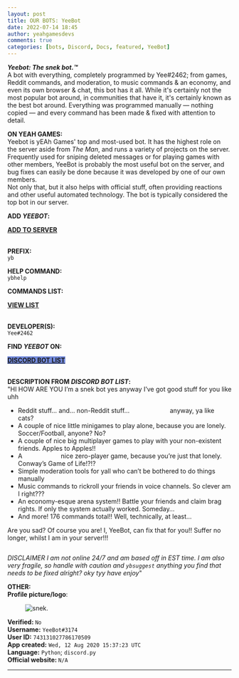 ```yaml
---
layout: post
title: OUR BOTS: YeeBot
date: 2022-07-14 18:45
author: yeahgamesdevs
comments: true
categories: [bots, Discord, Docs, featured, YeeBot]
---
```

<!-- wp:paragraph -->
<p><em><strong>Yeebot: The snek bot.™</strong></em> <br>A bot with everything, completely programmed by Yee#2462; from games, Reddit commands, and moderation, to music commands &amp; an economy, and even its own browser &amp; chat, this bot has it all. While it's certainly not the most popular bot around, in communities that have it, it's certainly known as the best bot around. Everything was programmed manually — nothing copied — and every command has been made &amp; fixed with attention to detail. </p>
<!-- /wp:paragraph -->

<!-- wp:paragraph -->
<p><strong>ON YEAH GAMES:</strong><br>Yeebot is yEAh Games' top and most-used bot. It has the highest role on the server aside from <em>The Man</em>, and runs a variety of projects on the server. Frequently used for sniping deleted messages or for playing games with other members, YeeBot is probably the most useful bot on the server, and bug fixes can easily be done because it was developed by one of our own members.<br>Not only that, but it also helps with official stuff, often providing reactions and other useful automated technology. The bot is typically considered the top bot in our server.</p>
<!-- /wp:paragraph -->

<!-- wp:paragraph -->
<p><strong>ADD <em>YEEBOT</em>:</strong></p>
<!-- /wp:paragraph -->

<!-- wp:buttons -->
<div class="wp-block-buttons"><!-- wp:button {"backgroundColor":"vivid-green-cyan","textColor":"white","style":{"border":{"radius":"0px"}}} -->
<div class="wp-block-button"><a class="wp-block-button__link has-white-color has-vivid-green-cyan-background-color has-text-color has-background wp-element-button" href="https://discord.com/api/oauth2/authorize?client_id=743131027786170509&amp;permissions=1636369432051&amp;scope=applications.commands+bot" style="border-radius:0;"><strong>ADD TO SERVER</strong></a></div>
<!-- /wp:button --></div>
<!-- /wp:buttons -->

<!-- wp:paragraph -->
<p><br><strong>PREFIX:</strong><br><code>yb</code></p>
<!-- /wp:paragraph -->

<!-- wp:paragraph -->
<p><strong>HELP COMMAND:</strong><br><code>ybhelp</code></p>
<!-- /wp:paragraph -->

<!-- wp:paragraph -->
<p><strong>COMMANDS LIST:</strong></p>
<!-- /wp:paragraph -->

<!-- wp:buttons -->
<div class="wp-block-buttons"><!-- wp:button {"backgroundColor":"vivid-cyan-blue","textColor":"white","style":{"border":{"radius":"0px"}}} -->
<div class="wp-block-button"><a class="wp-block-button__link has-white-color has-vivid-cyan-blue-background-color has-text-color has-background wp-element-button" href="yeahgames.pro/404" style="border-radius:0;"><strong>VIEW LIST</strong></a></div>
<!-- /wp:button --></div>
<!-- /wp:buttons -->

<!-- wp:paragraph -->
<p><br><strong>DEVELOPER(S):</strong><br><code>Yee#2462</code></p>
<!-- /wp:paragraph -->

<!-- wp:paragraph -->
<p><strong>FIND <em>YEEBOT</em> ON:</strong></p>
<!-- /wp:paragraph -->

<!-- wp:buttons {"layout":{"type":"flex","justifyContent":"left"}} -->
<div class="wp-block-buttons"><!-- wp:button {"textColor":"white","style":{"color":{"background":"#7289da"},"border":{"radius":"0px"}}} -->
<div class="wp-block-button"><a class="wp-block-button__link has-white-color has-text-color has-background wp-element-button" href="https://discordbotlist.com/bots/yeebot" style="border-radius:0;background-color:#7289da;"><strong>DISCORD BOT LIST</strong></a></div>
<!-- /wp:button --></div>
<!-- /wp:buttons -->

<!-- wp:paragraph -->
<p><br><strong>DESCRIPTION FROM <em>DISCORD BOT LIST</em>:</strong><br>"HI HOW ARE YOU I’m a snek bot yes anyway I’ve got good stuff for you like uhh</p>
<!-- /wp:paragraph -->

<!-- wp:list -->
<ul><li>Reddit stuff… and… non-Reddit stuff… ​ ​ ​ ​ ​ ​ ​ ​ ​ ​ ​ ​ ​ ​ ​ ​ ​ ​ ​ ​ ​ ​ ​anyway, ya like cats?</li><li>A couple of nice little minigames to play alone, because you are lonely. Soccer/Football, anyone? No?</li><li>A couple of nice big multiplayer games to play with your non-existent friends. Apples to Apples!!</li><li>A ​ ​ ​ ​ ​ ​ ​ ​ ​ ​ ​​​ ​​ ​ ​ ​ ​ ​ ​ ​ ​  ​ nice zero-player game, because you’re just that lonely. Conway’s Game of Life!?!?</li><li>Simple moderation tools for yall who can’t be bothered to do things manually</li><li>Music commands to rickroll your friends in voice channels. So clever am I right???</li><li>An economy-esque arena system!! Battle your friends and claim brag rights. If only the system actually worked. Someday…</li><li>And more! 176 commands total!! Well, technically, at least…</li></ul>
<!-- /wp:list -->

<!-- wp:paragraph -->
<p>Are you sad? Of course you are! I, YeeBot, can fix that for you!! Suffer no longer, whilst I am in your server!!!</p>
<!-- /wp:paragraph -->

<!-- wp:image -->
<figure class="wp-block-image"><img src="https://i.imgur.com/x5Sd91k.png" alt="" /></figure>
<!-- /wp:image -->

<!-- wp:paragraph -->
<p>​<em>DISCLAIMER I am not online 24/7 and am based off in EST time. I am also very fragile, so handle with caution and&nbsp;<code>ybsuggest</code>&nbsp;anything you find that needs to be fixed alright? oky tyy have enjoy</em>"</p>
<!-- /wp:paragraph -->

<!-- wp:paragraph -->
<p><strong>OTHER:</strong><br><strong>Profile picture/logo</strong>:</p>
<!-- /wp:paragraph -->

<!-- wp:image -->
<figure class="wp-block-image"><img src="https://i.imgur.com/x5Sd91k.png" alt="snek." /></figure>
<!-- /wp:image -->

<!-- wp:paragraph -->
<p><strong>Verified: </strong><code>No</code><br><strong>Username:</strong> <code>YeeBot#3174</code><br><strong>User ID:</strong> <code>743131027786170509</code><br><strong>App created:</strong> <code>Wed, 12 Aug 2020 15:37:23 UTC</code><br><strong>Language:</strong> <code>Python</code>; <code>discord.py</code><br><strong>Official website: </strong><code>N/A</code><a rel="noreferrer noopener" href="https://discord.com/oauth2/authorize?client_id=743131027786170509&amp;permissions=931135222&amp;scope=bot" target="_blank"></a></p>
<!-- /wp:paragraph -->

<!-- wp:separator -->
<hr class="wp-block-separator has-alpha-channel-opacity" />
<!-- /wp:separator -->
